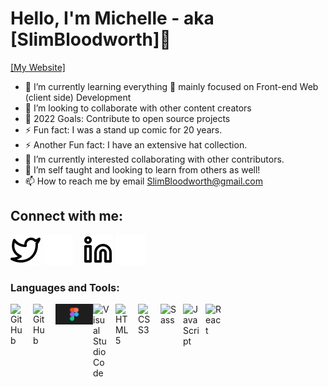  # Hello, I'm Michelle - aka [SlimBloodworth]👋
 [[My Website]](https://slimbloodworth.editorx.io/portfolio)
 
- 🌱 I’m currently learning everything 🤣 mainly focused on Front-end Web (client side) Development 
- 👯 I’m looking to collaborate with other content creators
- 🥅 2022 Goals: Contribute to open source projects
- ⚡ Fun fact: I was a stand up comic for 20 years.
- ⚡ Another Fun fact: I have an extensive hat collection.
- 👀 I’m currently interested collaborating with other contributors.
- 💞️ I’m self taught and looking to learn from others as well!
- 📫 How to reach me by email SlimBloodworth@gmail.com

## Connect with me:

[![website](images/twitter-light.svg)](https://twitter.com/codestackr#gh-light-mode-only)
[![website](images/twitter-dark.svg)](https://twitter.com/codestackr#gh-dark-mode-only)
&nbsp;&nbsp;
[![website](images/linkedin-light.svg)](https://www.linkedin.com/in/michelle-renee-bloodworth-99b455187//-light-mode-only)
[![website](images/linkedin-dark.svg)](https://www.linkedin.com/in/michelle-renee-bloodworth-99b455187/-dark-mode-only)
&nbsp;&nbsp;

### Languages and Tools:

[<img align="left" alt="GitHub" width="26px" src="https://user-images.githubusercontent.com/3369400/139447912-e0f43f33-6d9f-45f8-be46-2df5bbc91289.png" style="padding-right:10px;" />]()
[<img align="left" alt="GitHub" width="26px" src="https://user-images.githubusercontent.com/3369400/139448065-39a229ba-4b06-434b-bc67-616e2ed80c8f.png" style="padding-right:10px;" />]()
<img align="left" alt="figma" width="60px" src="images/figma-icon.png">
<img align="left" alt="Visual Studio Code" width="26px" src="https://cdn.jsdelivr.net/gh/devicons/devicon/icons/vscode/vscode-original.svg" style="padding-right:10px;" />
<img align="left" alt="HTML5" width="26px" src="https://cdn.jsdelivr.net/gh/devicons/devicon/icons/html5/html5-original.svg" style="padding-right:10px;" />
<img align="left" alt="CSS3" width="26px" src="https://cdn.jsdelivr.net/gh/devicons/devicon/icons/css3/css3-original.svg" style="padding-right:10px;" />
<img align="left" alt="Sass" width="26px" src="https://cdn.jsdelivr.net/gh/devicons/devicon/icons/sass/sass-original.svg" style="padding-right:10px;" /><img align="left" alt="JavaScript" width="26px" src="https://cdn.jsdelivr.net/gh/devicons/devicon/icons/javascript/javascript-original.svg" style="padding-right:10px;" />
<img align="left" alt="React" width="26px" src="https://cdn.jsdelivr.net/gh/devicons/devicon/icons/react/react-original.svg" style="padding-right:10px;" />


<!---
SlimBloodworth/SlimBloodworth is a ✨ special ✨ repository because its `README.md` (this file) appears on your GitHub profile.
You can click the Preview link to take a look at your changes.
--->

